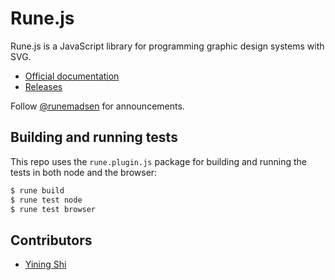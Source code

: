 # Rune.js

Rune.js is a JavaScript library for programming graphic design systems with SVG.

- [Official documentation](http://runemadsen.github.io/rune.js/)
- [Releases](https://github.com/runemadsen/rune.js/releases)

Follow [@runemadsen](https://twitter.com/runemadsen) for announcements.

## Building and running tests

This repo uses the `rune.plugin.js` package for building and running the tests in both node and the browser:

```bash
$ rune build
$ rune test node
$ rune test browser
```

## Contributors

- [Yining Shi](http://1023.io/)
